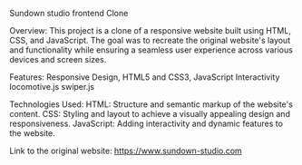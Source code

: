 Sundown studio frontend  Clone

Overview:
This project is a clone of a responsive website built using HTML, CSS, and JavaScript. The goal was to recreate the original website's layout and functionality while ensuring a seamless user experience across various devices and screen sizes.

Features:
Responsive Design,
HTML5 and CSS3,
JavaScript Interactivity
locomotive.js
swiper.js

Technologies Used:
HTML: Structure and semantic markup of the website's content.
CSS: Styling and layout to achieve a visually appealing design and responsiveness.
JavaScript: Adding interactivity and dynamic features to the website.

Link to the original website: https://www.sundown-studio.com



